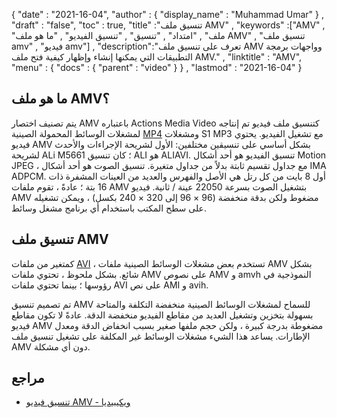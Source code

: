 {
  "date" : "2021-16-04",
  "author" : {
    "display_name" : "Muhammad Umar"
} ,
  "draft" : "false",
  "toc" : true,
  "title" :"تنسيق ملف AMV" ,
  "keywords" :["AMV" , "ملف" , "امتداد" , "تنسيق" , "تنسيق الفيديو" , "ما هو ملف AMV" , "تنسيق ملف amv" , "فيديو amv"] ,
  "description":"تعرف على تنسيق ملف AMV وواجهات برمجة التطبيقات التي يمكنها إنشاء وإظهار كيفية فتح ملف AMV." ,
  "linktitle" : "AMV",
  "menu" : {
    "docs" : {
      "parent" : "video"
}
} ,
  "lastmod" : "2021-16-04"
}

## ما هو ملف AMV؟ ##

يتم تصنيف اختصار AMV باعتباره Actions Media Video كتنسيق ملف فيديو تم إنتاجه لمشغلات الوسائط المحمولة الصينية [MP4](/ar/video/mp4/) ومشغلات S1 MP3 مع تشغيل الفيديو. يحتوي فيديو AMV بشكل أساسي على تنسيقين مختلفين: الأول لشريحة الإجراءات والأحدث لشريحة ALi M5661 ؛ كان تنسيق ALI هو ALIAVI. تنسيق الفيديو هو أحد أشكال Motion JPEG ، مع جداول تقسيم ثابتة بدلاً من جداول متغيرة. تنسيق الصوت هو أحد أشكال IMA ADPCM. أول 8 بايت من كل رتل هي الأصل والفهرس والعديد من العينات المشفرة ذات 16 بتة ؛ عادةً ، تقوم ملفات AMV بتشغيل الصوت بسرعة 22050 عينة / ثانية. فيديو AMV مضغوط ولكن بدقة منخفضة (96 × 96 إلى 320 × 240 بكسل) ، ويمكن تشغيله على سطح المكتب باستخدام أي برنامج مشغل وسائط.

## تنسيق ملف AMV ##

كمتغير من ملفات [AVI](/ar/video/avi/) ، تستخدم بعض مشغلات الوسائط الصينية ملفات AMV بشكل شائع. بشكل ملحوظ ، تحتوي ملفات AMV على نصوص AMV و amvh النموذجية في رؤوسها ؛ بينما تحتوي ملفات AVI على نص AMI و avih.

تم تصميم تنسيق AMV للسماح لمشغلات الوسائط الصينية منخفضة التكلفة والمتاحة بسهولة بتخزين وتشغيل العديد من مقاطع الفيديو منخفضة الدقة. عادةً لا تكون مقاطع فيديو AMV مضغوطة بدرجة كبيرة ، ولكن حجم ملفها صغير بسبب انخفاض الدقة ومعدل الإطارات. يساعد هذا الشيء مشغلات الوسائط غير المكلفة على تشغيل تنسيق ملف AMV دون أي مشكلة.

## مراجع ##

- [تنسيق فيديو AMV - ويكيبيديا](https://en.wikipedia.org/wiki/AMV_video_format)


